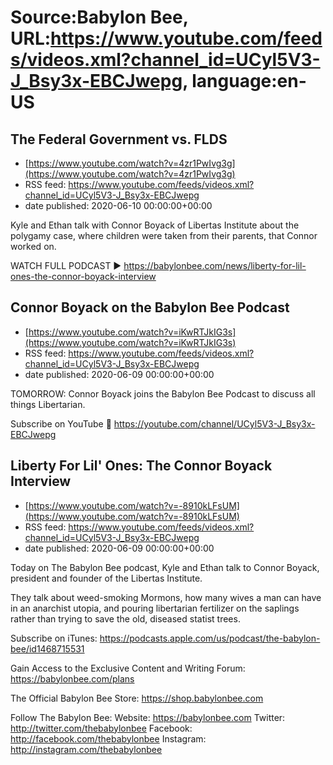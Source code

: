 # Source:Babylon Bee, URL:https://www.youtube.com/feeds/videos.xml?channel_id=UCyl5V3-J_Bsy3x-EBCJwepg, language:en-US

## The Federal Government vs. FLDS
 - [https://www.youtube.com/watch?v=4zr1PwIvg3g](https://www.youtube.com/watch?v=4zr1PwIvg3g)
 - RSS feed: https://www.youtube.com/feeds/videos.xml?channel_id=UCyl5V3-J_Bsy3x-EBCJwepg
 - date published: 2020-06-10 00:00:00+00:00

Kyle and Ethan talk with Connor Boyack of Libertas Institute about the polygamy case, where children were taken from their parents, that Connor worked on.

WATCH FULL PODCAST ▶️ https://babylonbee.com/news/liberty-for-lil-ones-the-connor-boyack-interview

## Connor Boyack on the Babylon Bee Podcast
 - [https://www.youtube.com/watch?v=iKwRTJkIG3s](https://www.youtube.com/watch?v=iKwRTJkIG3s)
 - RSS feed: https://www.youtube.com/feeds/videos.xml?channel_id=UCyl5V3-J_Bsy3x-EBCJwepg
 - date published: 2020-06-09 00:00:00+00:00

TOMORROW: Connor Boyack joins the Babylon Bee Podcast to discuss all things Libertarian.

Subscribe on YouTube 🎥 https://youtube.com/channel/UCyl5V3-J_Bsy3x-EBCJwepg

## Liberty For Lil' Ones: The Connor Boyack Interview
 - [https://www.youtube.com/watch?v=-8910kLFsUM](https://www.youtube.com/watch?v=-8910kLFsUM)
 - RSS feed: https://www.youtube.com/feeds/videos.xml?channel_id=UCyl5V3-J_Bsy3x-EBCJwepg
 - date published: 2020-06-09 00:00:00+00:00

Today on The Babylon Bee podcast, Kyle and Ethan talk to Connor Boyack, president and founder of the Libertas Institute.

They talk about weed-smoking Mormons, how many wives a man can have in an anarchist utopia, and pouring libertarian fertilizer on the saplings rather than trying to save the old, diseased statist trees. 

Subscribe on iTunes: https://podcasts.apple.com/us/podcast/the-babylon-bee/id1468715531

Gain Access to the Exclusive Content and Writing Forum: https://babylonbee.com/plans

The Official Babylon Bee Store: https://shop.babylonbee.com

Follow The Babylon Bee:
Website: https://babylonbee.com
Twitter: http://twitter.com/thebabylonbee
Facebook: http://facebook.com/thebabylonbee
Instagram: http://instagram.com/thebabylonbee

